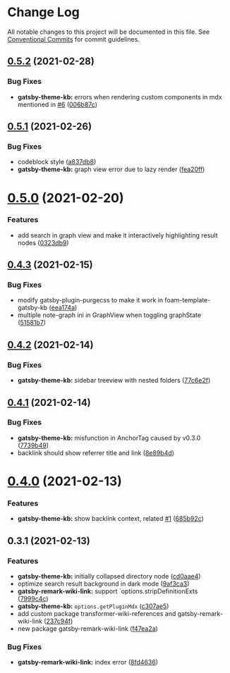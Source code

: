 # Change Log

All notable changes to this project will be documented in this file.
See [Conventional Commits](https://conventionalcommits.org) for commit guidelines.

## [0.5.2](https://github.com/hikerpig/gatsby-project-kb/compare/gatsby-theme-kb@0.5.1...gatsby-theme-kb@0.5.2) (2021-02-28)


### Bug Fixes

* **gatsby-theme-kb:** errors when rendering custom components in mdx mentioned in [#6](https://github.com/hikerpig/gatsby-project-kb/issues/6) ([006b87c](https://github.com/hikerpig/gatsby-project-kb/commit/006b87c3372908ae09f73bb9476171dfef279e05))





## [0.5.1](https://github.com/hikerpig/gatsby-project-kb/compare/gatsby-theme-kb@0.5.0...gatsby-theme-kb@0.5.1) (2021-02-26)


### Bug Fixes

* codeblock style ([a837db8](https://github.com/hikerpig/gatsby-project-kb/commit/a837db867f55af6ca4133e1eb1fb2235e543a553))
* **gatsby-theme-kb:** graph view error due to lazy render ([fea20ff](https://github.com/hikerpig/gatsby-project-kb/commit/fea20ffbb4262e36d5adf707159f13c088d8842c))





# [0.5.0](https://github.com/hikerpig/gatsby-project-kb/compare/gatsby-theme-kb@0.4.3...gatsby-theme-kb@0.5.0) (2021-02-20)


### Features

* add search in graph view and make it interactively highlighting result nodes ([0323db9](https://github.com/hikerpig/gatsby-project-kb/commit/0323db9ca8f8169d001b021724ca49714b5f10e4))





## [0.4.3](https://github.com/hikerpig/gatsby-project-kb/compare/gatsby-theme-kb@0.4.2...gatsby-theme-kb@0.4.3) (2021-02-15)


### Bug Fixes

* modify gatsby-plugin-purgecss to make it work in foam-template-gatsby-kb ([eea174a](https://github.com/hikerpig/gatsby-project-kb/commit/eea174afb86a8852e7e70bdfcfe09f0e52cfd700))
* multiple note-graph ini in GraphView when toggling graphState ([51581b7](https://github.com/hikerpig/gatsby-project-kb/commit/51581b7396b2edc00b9cb01a506d726eecc03036))





## [0.4.2](https://github.com/hikerpig/gatsby-project-kb/compare/gatsby-theme-kb@0.4.1...gatsby-theme-kb@0.4.2) (2021-02-14)


### Bug Fixes

* **gatsby-theme-kb:** sidebar treeview with nested folders ([77c6e2f](https://github.com/hikerpig/gatsby-project-kb/commit/77c6e2f4635010cc5db8037d089a04e346bfcc8d))





## [0.4.1](https://github.com/hikerpig/gatsby-project-kb/compare/gatsby-theme-kb@0.4.0...gatsby-theme-kb@0.4.1) (2021-02-14)


### Bug Fixes

* **gatsby-theme-kb:** misfunction in AnchorTag caused by v0.3.0 ([7739b49](https://github.com/hikerpig/gatsby-project-kb/commit/7739b496866eb6573dad0600fa252cd292aa1348))
* backlink should show referrer title and link ([8e89b4d](https://github.com/hikerpig/gatsby-project-kb/commit/8e89b4d22f85a2dc3b0f4902f9530a4692e81161))





# [0.4.0](https://github.com/hikerpig/gatsby-project-kb/compare/gatsby-theme-kb@0.3.0...gatsby-theme-kb@0.4.0) (2021-02-13)


### Features

* **gatsby-theme-kb:** show backlink context, related [#1](https://github.com/hikerpig/gatsby-project-kb/issues/1) ([685b92c](https://github.com/hikerpig/gatsby-project-kb/commit/685b92c3970116cc593581f52ecc6e0b66b0c146))


## 0.3.1 (2021-02-13)

### Features

* **gatsby-theme-kb:** initially collapsed directory node ([cd0aae4](https://github.com/hikerpig/gatsby-project-kb/commit/cd0aae468c7c7755da813615c7a24c81431f53cb))
* optimize search result background in dark mode ([9af3ca3](https://github.com/hikerpig/gatsby-project-kb/commit/9af3ca3aa725f25f83303a17c922db8802c007e6))
* **gatsby-remark-wiki-link:** support `options.stripDefinitionExts ([7999c4c](https://github.com/hikerpig/gatsby-project-kb/commit/7999c4ce2ed89e313a9bd922c4582c3b0e457fdf))
* **gatsby-theme-kb:** `options.getPluginMdx` ([c307ae5](https://github.com/hikerpig/gatsby-project-kb/commit/c307ae530806797cac3974a1bcea480e931d730d))
* add custom package transformer-wiki-references and gatsby-remark-wiki-link ([237c94f](https://github.com/hikerpig/gatsby-project-kb/commit/237c94f06b79f14124fbcebca10979bacf758de5))
* new package gatsby-remark-wiki-link ([f47ea2a](https://github.com/hikerpig/gatsby-project-kb/commit/f47ea2acdd9fecf1d758df610a8e2e7726fcbf07))


### Bug Fixes

* **gatsby-remark-wiki-link:** index error ([8fd4636](https://github.com/hikerpig/gatsby-project-kb/commit/8fd4636654fc9406389c61ba52d602009a3cb700))
